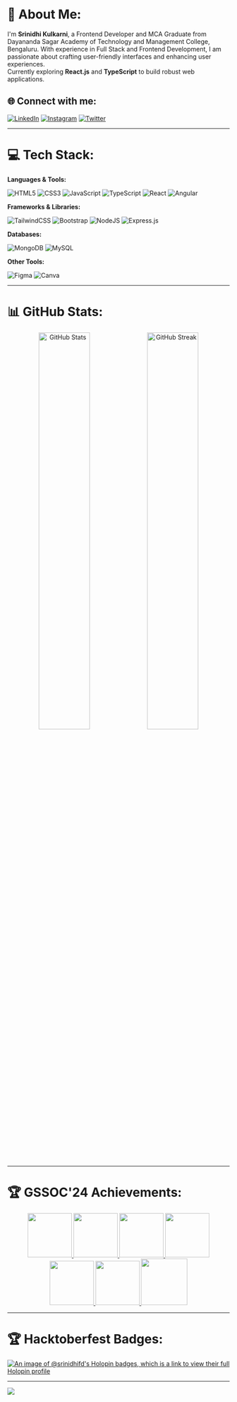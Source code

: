 # 💫 About Me:
I'm **Srinidhi Kulkarni**, a Frontend Developer and MCA Graduate from Dayananda Sagar Academy of Technology and Management College, Bengaluru. With experience in Full Stack and Frontend Development, I am passionate about crafting user-friendly interfaces and enhancing user experiences. <br> Currently exploring **React.js** and **TypeScript** to build robust web applications.

## 🌐 Connect with me:
[![LinkedIn](https://img.shields.io/badge/LinkedIn-%230077B5.svg?style=for-the-badge&logo=linkedin&logoColor=white)](https://linkedin.com/in/srinidhikulkarni) 
[![Instagram](https://img.shields.io/badge/Instagram-%23E4405F.svg?style=for-the-badge&logo=instagram&logoColor=white)](https://instagram.com/srinidhii7) 
[![Twitter](https://img.shields.io/badge/Twitter-%231DA1F2.svg?style=for-the-badge&logo=twitter&logoColor=white)](https://twitter.com/srinidhifd)

---

# 💻 Tech Stack:
**Languages & Tools:**

![HTML5](https://img.shields.io/badge/html5-%23E34F26.svg?style=for-the-badge&logo=html5&logoColor=white) 
![CSS3](https://img.shields.io/badge/css3-%231572B6.svg?style=for-the-badge&logo=css3&logoColor=white) 
![JavaScript](https://img.shields.io/badge/javascript-%23323330.svg?style=for-the-badge&logo=javascript&logoColor=%23F7DF1E) 
![TypeScript](https://img.shields.io/badge/typescript-%23007ACC.svg?style=for-the-badge&logo=typescript&logoColor=white) 
![React](https://img.shields.io/badge/react-%2320232a.svg?style=for-the-badge&logo=react&logoColor=%2361DAFB) 
![Angular](https://img.shields.io/badge/angular-%23DD0031.svg?style=for-the-badge&logo=angular&logoColor=white)

**Frameworks & Libraries:**

![TailwindCSS](https://img.shields.io/badge/tailwindcss-%2338B2AC.svg?style=for-the-badge&logo=tailwind-css&logoColor=white) 
![Bootstrap](https://img.shields.io/badge/bootstrap-%23563D7C.svg?style=for-the-badge&logo=bootstrap&logoColor=white) 
![NodeJS](https://img.shields.io/badge/node.js-6DA55F?style=for-the-badge&logo=node.js&logoColor=white) 
![Express.js](https://img.shields.io/badge/express.js-%23404d59.svg?style=for-the-badge&logo=express&logoColor=%2361DAFB) 

**Databases:**

![MongoDB](https://img.shields.io/badge/MongoDB-%234ea94b.svg?style=for-the-badge&logo=mongodb&logoColor=white) 
![MySQL](https://img.shields.io/badge/mysql-%2300f.svg?style=for-the-badge&logo=mysql&logoColor=white) 

**Other Tools:**

![Figma](https://img.shields.io/badge/figma-%23F24E1E.svg?style=for-the-badge&logo=figma&logoColor=white) 
![Canva](https://img.shields.io/badge/Canva-%2300C4CC.svg?style=for-the-badge&logo=Canva&logoColor=white) 

---

# 📊 GitHub Stats:
<div align="center">
  <img src="https://github-readme-stats.vercel.app/api?username=srinidhifd&theme=dark&hide_border=false&include_all_commits=true&count_private=true" width="48%" alt="GitHub Stats" />
  <img src="https://github-readme-streak-stats.herokuapp.com/?user=srinidhifd&theme=dark&hide_border=false" width="48%" alt="GitHub Streak" />
</div>

---

# 🏆 GSSOC'24 Achievements:
<div align="center" style='display:flex; align-items:center; gap: 10px;'>
<a href="https://gssoc.girlscript.tech/leaderboard">
  <img src="https://raw.githubusercontent.com/GSSoC24/Postman-Challenge/main/docs/assets/Postman%20White.png" width="100px" height="100px" />
  <img src="https://raw.githubusercontent.com/GSSoC24/Postman-Challenge/main/docs/assets/1.png" width="100px" height="100px" />
  <img src="https://raw.githubusercontent.com/GSSoC24/Postman-Challenge/main/docs/assets/2.png" width="100px" height="100px" />
  <img src="https://raw.githubusercontent.com/GSSoC24/Postman-Challenge/main/docs/assets/3.png" width="100px" height="100px" />
  <img src="https://raw.githubusercontent.com/GSSoC24/Postman-Challenge/main/docs/assets/4.png" width="100px" height="100px" />
  <img src="https://raw.githubusercontent.com/GSSoC24/Postman-Challenge/main/docs/assets/5.png" width="100px" height="100px" />
  <img src="https://raw.githubusercontent.com/GSSoC24/Postman-Challenge/main/docs/assets/6.png" width="105px" height="105px" />
</a>
</div>

---

# 🏆 Hacktoberfest Badges:
[![An image of @srinidhifd's Holopin badges, which is a link to view their full Holopin profile](https://holopin.me/srinidhifd)](https://holopin.io/@srinidhifd)

---

[![](https://visitcount.itsvg.in/api?id=srinidhifd&icon=0&color=0)](https://visitcount.itsvg.in)

<!-- Proudly created with GPRM ( https://gprm.itsvg.in ) -->

